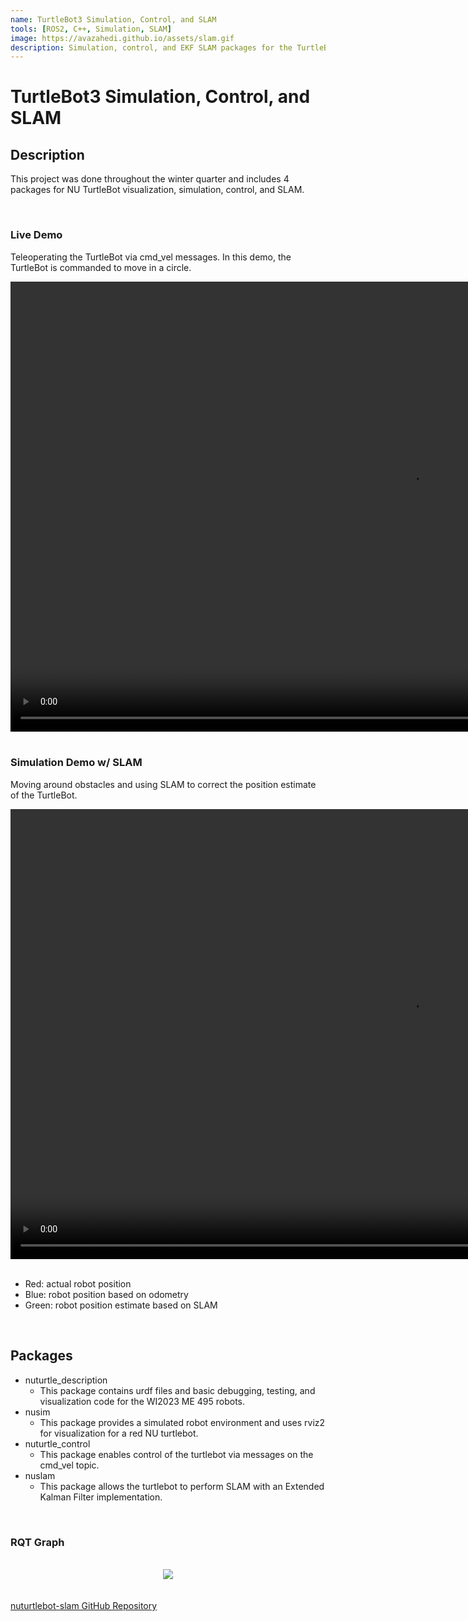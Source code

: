 ```yaml
---
name: TurtleBot3 Simulation, Control, and SLAM
tools: [ROS2, C++, Simulation, SLAM]
image: https://avazahedi.github.io/assets/slam.gif
description: Simulation, control, and EKF SLAM packages for the TurtleBot3 using ROS2 in C++.
---
```


# TurtleBot3 Simulation, Control, and SLAM

## **Description**
This project was done throughout the winter quarter and includes 4 packages for NU TurtleBot visualization, simulation, control, and SLAM.  

<br>

### Live Demo

Teleoperating the TurtleBot via cmd_vel messages. In this demo, the TurtleBot is commanded to move in a circle.  

<center><video width="1280" height="720" controls>
  <source src="https://user-images.githubusercontent.com/39091881/228632617-749a7fd4-b361-4821-a335-1c61dcb1b71d.mp4">
</video></center> 

<br>

### Simulation Demo w/ SLAM

Moving around obstacles and using SLAM to correct the position estimate of the TurtleBot.  

<center><video width="1280" height="720" controls>
  <source src="https://user-images.githubusercontent.com/39091881/228632783-821439fa-0247-4cff-8bf6-4dd80112a653.webm">
</video></center> 

<br>

* Red: actual robot position  
* Blue: robot position based on odometry  
* Green: robot position estimate based on SLAM  

<br>

## **Packages**
* nuturtle_description
    * This package contains urdf files and basic debugging, testing, and visualization code for the WI2023 ME 495 robots.
* nusim
    * This package provides a simulated robot environment and uses rviz2 for visualization for a red NU turtlebot.
* nuturtle_control 
    * This package enables control of the turtlebot via messages on the cmd_vel topic.
* nuslam
    * This package allows the turtlebot to perform SLAM with an Extended Kalman Filter implementation.

<br>

### RQT Graph
<br>
<center><img src="{{ site.url }}{{ site.baseurl }}/assets/slam_rqt_graph.png"/></center>
<br>

<br>
<a href="https://github.com/avazahedi/nuturtlebot-slam">nuturtlebot-slam GitHub Repository</a>
